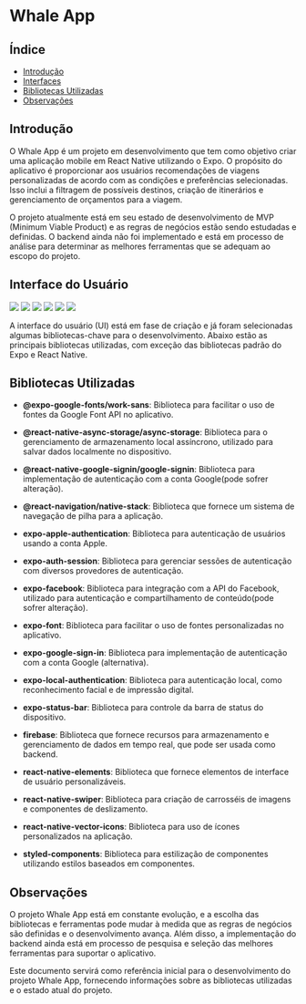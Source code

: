 # Whale App


## Índice

<ul>
  <a href="#introdução"><li>Introdução</li></a>
  <a href="#interface-do-usuário"><li>Interfaces</li></a>
  <a href="#bibliotecas-utilizadas"><li>Bibliotecas Utilizadas</li></a>
  <a href="#observações"><li>Observações</li></a>

</ul>

## Introdução

O Whale App é um projeto em desenvolvimento que tem como objetivo criar uma aplicação mobile em React Native utilizando o Expo. O propósito do aplicativo é proporcionar aos usuários recomendações de viagens personalizadas de acordo com as condições e preferências selecionadas. Isso inclui a filtragem de possíveis destinos, criação de itinerários e gerenciamento de orçamentos para a viagem.

O projeto atualmente está em seu estado de desenvolvimento de MVP (Minimum Viable Product) e as regras de negócios estão sendo estudadas e definidas. O backend ainda não foi implementado e está em processo de análise para determinar as melhores ferramentas que se adequam ao escopo do projeto.

## Interface do Usuário

![](https://github.com/gcsbruno/whaleapp/assets/72214347/cf6e8a29-dbd6-4017-87ed-c518f4a8a3e5)
![](https://github.com/gcsbruno/whaleapp/assets/72214347/e6665477-6fa9-4219-ba33-cbddff858907)
![](https://github.com/gcsbruno/whaleapp/assets/72214347/bb0b68d0-ba13-4659-be3a-b5d45ec0ec06)
![](https://github.com/gcsbruno/whaleapp/assets/72214347/6709c0eb-d7b1-43a0-a338-fea201d99547)
![](https://github.com/gcsbruno/whaleapp/assets/72214347/d6baede7-41bb-4675-9502-e7e609d1ff68)
![](https://github.com/gcsbruno/whaleapp/assets/72214347/85c58917-09dc-40b8-969f-623291cb421d)

A interface do usuário (UI) está em fase de criação e já foram selecionadas algumas bibliotecas-chave para o desenvolvimento. Abaixo estão as principais bibliotecas utilizadas, com exceção das bibliotecas padrão do Expo e React Native.

## Bibliotecas Utilizadas

- **@expo-google-fonts/work-sans**: Biblioteca para facilitar o uso de fontes da Google Font API no aplicativo.

- **@react-native-async-storage/async-storage**: Biblioteca para o gerenciamento de armazenamento local assíncrono, utilizado para salvar dados localmente no dispositivo.

- **@react-native-google-signin/google-signin**: Biblioteca para implementação de autenticação com a conta Google(pode sofrer alteração).

- **@react-navigation/native-stack**: Biblioteca que fornece um sistema de navegação de pilha para a aplicação.

- **expo-apple-authentication**: Biblioteca para autenticação de usuários usando a conta Apple.

- **expo-auth-session**: Biblioteca para gerenciar sessões de autenticação com diversos provedores de autenticação.

- **expo-facebook**: Biblioteca para integração com a API do Facebook, utilizado para autenticação e compartilhamento de conteúdo(pode sofrer alteração).

- **expo-font**: Biblioteca para facilitar o uso de fontes personalizadas no aplicativo.

- **expo-google-sign-in**: Biblioteca para implementação de autenticação com a conta Google (alternativa).

- **expo-local-authentication**: Biblioteca para autenticação local, como reconhecimento facial e de impressão digital.

- **expo-status-bar**: Biblioteca para controle da barra de status do dispositivo.

- **firebase**: Biblioteca que fornece recursos para armazenamento e gerenciamento de dados em tempo real, que pode ser usada como backend.

- **react-native-elements**: Biblioteca que fornece elementos de interface de usuário personalizáveis.

- **react-native-swiper**: Biblioteca para criação de carrosséis de imagens e componentes de deslizamento.

- **react-native-vector-icons**: Biblioteca para uso de ícones personalizados na aplicação.

- **styled-components**: Biblioteca para estilização de componentes utilizando estilos baseados em componentes.

## Observações

O projeto Whale App está em constante evolução, e a escolha das bibliotecas e ferramentas pode mudar à medida que as regras de negócios são definidas e o desenvolvimento avança. Além disso, a implementação do backend ainda está em processo de pesquisa e seleção das melhores ferramentas para suportar o aplicativo.

Este documento servirá como referência inicial para o desenvolvimento do projeto Whale App, fornecendo informações sobre as bibliotecas utilizadas e o estado atual do projeto.
